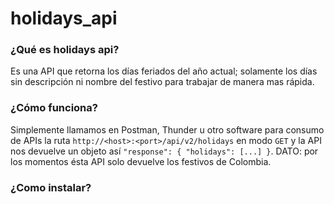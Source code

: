 # holidays_api

### ¿Qué es holidays api?  
Es una API que retorna los días feriados del año actual; solamente los días sin descripción ni nombre del festivo para trabajar de manera mas rápida.  
### ¿Cómo funciona?  
Simplemente llamamos en Postman, Thunder u otro software para consumo de APIs la ruta `http://<host>:<port>/api/v2/holidays` en modo `GET` y la API nos devuelve un objeto así `"response": { "holidays": [...] }`. DATO: por los momentos ésta API solo devuelve los festivos de Colombia.  
### ¿Como instalar?  

